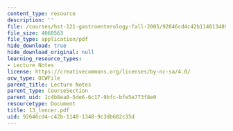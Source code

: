 ```yaml
---
content_type: resource
description: ''
file: /courses/hst-121-gastroenterology-fall-2005/92646cd4c42b114013489c3db682c35d_13_lencer.pdf
file_size: 4060563
file_type: application/pdf
hide_download: true
hide_download_original: null
learning_resource_types:
- Lecture Notes
license: https://creativecommons.org/licenses/by-nc-sa/4.0/
ocw_type: OCWFile
parent_title: Lecture Notes
parent_type: CourseSection
parent_uid: 1c4b8ea0-5de6-6c17-9bfc-bfe5e773f8e0
resourcetype: Document
title: 13_lencer.pdf
uid: 92646cd4-c42b-1140-1348-9c3db682c35d
---
```

